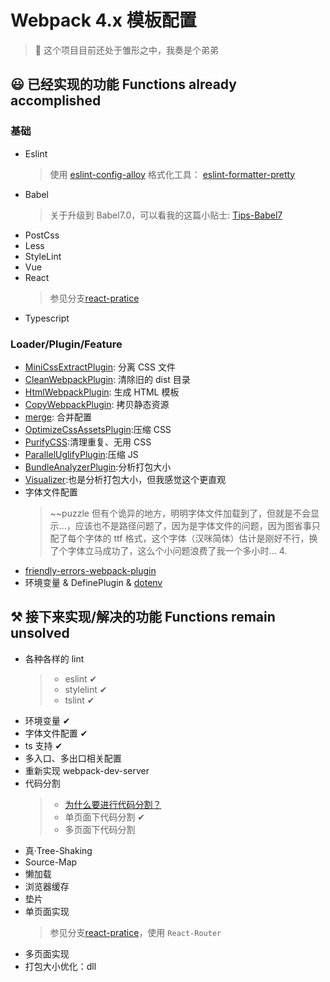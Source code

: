 # Webpack 4.x 模板配置

>🤖 这个项目目前还处于雏形之中，我奏是个弟弟

## 😃 已经实现的功能 Functions already accomplished

### 基础

- Eslint
  > 使用 [eslint-config-alloy](https://www.npmjs.com/package/eslint-config-alloy)
  > 格式化工具： [eslint-formatter-pretty](https://www.npmjs.com/package/eslint-formatter-pretty)
- Babel
  > 关于升级到 Babel7.0，可以看我的这篇小贴士: [Tips-Babel7](https://github.com/linbudu599/Penumbra/blob/master/Tips/babel7-config.md)
- PostCss
- Less
- StyleLint
- Vue
- React
  > 参见分支[react-pratice](https://github.com/linbudu599/Webpack4.x-Template/tree/react-pratice)
- Typescript

### Loader/Plugin/Feature

- [MiniCssExtractPlugin](https://www.npmjs.com/package/mini-css-extract-plugin): 分离 CSS 文件
- [CleanWebpackPlugin](https://www.npmjs.com/package/clean-webpack-plugin): 清除旧的 dist 目录
- [HtmlWebpackPlugin](https://www.npmjs.com/package/html-webpack-plugin): 生成 HTML 模板
- [CopyWebpackPlugin](https://www.npmjs.com/package/copy-webpack-plugin): 拷贝静态资源
- [merge](https://www.npmjs.com/package/webpack-merge): 合并配置
- [OptimizeCssAssetsPlugin](https://www.npmjs.com/package/optimize-css-assets-webpack-plugin):压缩 CSS
- [PurifyCSS](https://www.npmjs.com/package/purifycss-webpack):清理重复、无用 CSS
- [ParallelUglifyPlugin](https://www.npmjs.com/package/uglifyjs-webpack-plugin):压缩 JS
- [BundleAnalyzerPlugin](https://www.npmjs.com/package/webpack-bundle-analyzer):分析打包大小
- [Visualizer](https://www.npmjs.com/package/webpack-visualizer-plugin):也是分析打包大小，但我感觉这个更直观
- 字体文件配置
  > ~~puzzle 但有个诡异的地方，明明字体文件加载到了，但就是不会显示...，应该也不是路径问题了，因为是字体文件的问题，因为图省事只配了每个字体的 ttf 格式，这个字体（汉咪简体）估计是刚好不行，换了个字体立马成功了，这么个小问题浪费了我一个多小时... 4.
- [friendly-errors-webpack-plugin](https://www.npmjs.com/package/friendly-errors-webpack-plugin)
- 环境变量 & DefinePlugin & [dotenv](https://www.npmjs.com/package/dotenv)

## ⚒ 接下来实现/解决的功能 Functions remain unsolved

- 各种各样的 lint
  > - eslint ✔
  > - stylelint ✔
  > - tslint ✔
- 环境变量 ✔
- 字体文件配置 ✔
- ts 支持 ✔
- 多入口、多出口相关配置
- 重新实现 webpack-dev-server
- 代码分割
  > - [为什么要进行代码分割？](./Analyze.md)
  > - 单页面下代码分割  ✔
  > - 多页面下代码分割
- 真·Tree-Shaking
- Source-Map
- 懒加载
- 浏览器缓存
- 垫片
- 单页面实现
  > 参见分支[react-pratice](https://github.com/linbudu599/Webpack4.x-Template/tree/react-pratice)，使用 `React-Router`
- 多页面实现
- 打包大小优化：dll

